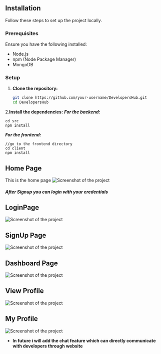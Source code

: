 

## Installation

Follow these steps to set up the project locally.

### Prerequisites

Ensure you have the following installed:

- Node.js
- npm (Node Package Manager)
- MongoDB

### Setup

1. **Clone the repository:**

   ```bash
   git clone https://github.com/your-username/DevelopersHub.git
   cd DevelopersHub
2.**Install the dependencies:**
***For the backend:***
```
cd src
npm install
```
***For the frontend:***

```
//go to the frontend directory
cd client
npm install

```
## Home Page
This is the home page
![Screenshot of the project](https://github.com/Reddy16293/DeveloperHub/blob/main/images/Homepage.png)

##### After Signup you can login with your credentials
## LoginPage
![Screenshot of the project](https://github.com/Reddy16293/DeveloperHub/blob/main/images/LoginPage.png)

## SignUp Page
![Screenshot of the project](https://github.com/Reddy16293/DeveloperHub/blob/main/images/SIgnupPage.png)

## Dashboard Page
![Screenshot of the project](https://github.com/Reddy16293/DeveloperHub/blob/main/images/DashboardPage.png)

## View Profile
![Screenshot of the project](https://github.com/Reddy16293/DeveloperHub/blob/main/images/ViewProfilePage.png)

## My Profile
![Screenshot of the project](https://github.com/Reddy16293/DeveloperHub/blob/main/images/MyProfilePage.png)

- **In future i will add the chat feature which can directly communicate with developers through website** 
